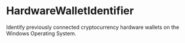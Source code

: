 # HardwareWalletIdentifier
 Identify previously connected cryptocurrency hardware wallets on the Windows Operating System.